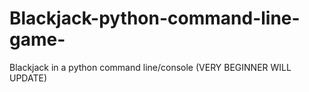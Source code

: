 # Blackjack-python-command-line-game-
Blackjack in a python command line/console (VERY BEGINNER WILL UPDATE)
